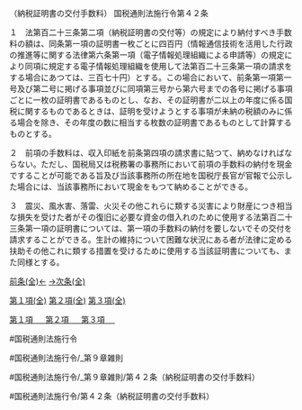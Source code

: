 （納税証明書の交付手数料）
国税通則法施行令第４２条

１　法第百二十三条第二項（納税証明書の交付等）の規定により納付すべき手数料の額は、同条第一項の証明書一枚ごとに四百円（情報通信技術を活用した行政の推進等に関する法律第六条第一項（電子情報処理組織による申請等）の規定により同項に規定する電子情報処理組織を使用して法第百二十三条第一項の請求をする場合にあつては、三百七十円）とする。この場合において、前条第一項第一号及び第二号に掲げる事項並びに同項第三号から第六号までの各号に掲げる事項ごとに一枚の証明書であるものとし、なお、その証明書が二以上の年度に係る国税に関するものであるときは、証明を受けようとする事項が未納の税額のみに係る場合を除き、その年度の数に相当する枚数の証明書であるものとして計算するものとする。

２　前項の手数料は、収入印紙を前条第四項の請求書に貼つて、納めなければならない。ただし、国税局又は税務署の事務所において前項の手数料の納付を現金ですることが可能である旨及び当該事務所の所在地を国税庁長官が官報で公示した場合には、当該事務所において現金をもつて納めることができる。

３　震災、風水害、落雷、火災その他これらに類する災害により財産につき相当な損失を受けた者がその復旧に必要な資金の借入れのために使用する法第百二十三条第一項の証明書については、第一項の手数料の納付を要しないでその交付を請求することができる。生計の維持について困難な状況にある者が法律に定める扶助その他これに類する措置を受けるために使用する当該証明書についても、また同様とする。

[前条(全)←](国税通則法施行＿令＿第４１条_.md)    [→次条(全)](国税通則法施行＿令＿第４３条_.md)

[第１項(全)](国税通則法施行＿令＿第４２条第１項_.md)  [第２項(全)](国税通則法施行＿令＿第４２条第２項_.md)  [第３項(全)](国税通則法施行＿令＿第４２条第３項_.md)  

[第１項 　 ](国税通則法施行＿令＿第４２条第１項.md)  [第２項 　 ](国税通則法施行＿令＿第４２条第２項.md)  [第３項 　 ](国税通則法施行＿令＿第４２条第３項.md)  

#国税通則法施行令

#国税通則法施行令/_第９章雑則

#国税通則法施行令/_第９章雑則/第４２条（納税証明書の交付手数料）

#国税通則法施行令/第４２条（納税証明書の交付手数料）


